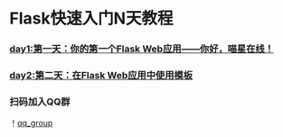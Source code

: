 
# Flask快速入门N天教程
### [day1:第一天：你的第一个Flask Web应用——你好，喵星在线！](http://www.catonlinepy.tech/post/15)
### [day2:第二天：在Flask Web应用中使用模板](http://www.catonlinepy.tech/post/16)




### 扫码加入QQ群
！[qq_group](./qq_qrcode.jpg)